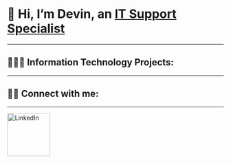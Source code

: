 # 👋 Hi, I’m Devin, an  [IT Support Specialist](https://www.google.com)
---
## 👨🏼‍💻 Information Technology Projects:
---
## 🤳🏻 Connect with me: 
---
<a href="https://www.linkedin.com">
  <img src="https://upload.wikimedia.org/wikipedia/commons/c/ca/LinkedIn_logo_initials.png" alt="LinkedIn" width="100" />
</a>
<!---
Jadm1992/Jadm1992 is a ✨ special ✨ repository because its `README.md` (this file) appears on your GitHub profile.
You can click the Preview link to take a look at your changes.
--->
